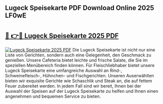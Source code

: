 ## Lugeck Speisekarte PDF Download Online 2025 LF0wE

# <h2><a href="http://gcah9u.nevu.top/?p=Lugeck+Speisekarte">🔗 👉🔴 Lugeck Speisekarte 2025 PDF</a></h2>

[![Lugeck Speisekarte 2025 PDF](https://i.imgur.com/dBaPXMq.png)](http://gcah9u.nevu.top/?p=Lugeck+Speisekarte)
Die Lugeck Speisekarte ist nicht nur eine Liste von Gerichten, sondern auch eine Gelegenheit, den Geschmack zu genießen. Unsere Cafeteria bietet leichte und frische Salate, die Sie im speziellen Menübereich finden können. Für Fleischliebhaber bietet unsere Lugeck Speisekarte eine umfangreiche Auswahl an Rind-, Schweinefleisch-, Hühnchen- und Fischgerichten. Unseren Auserwählten bieten wir exquisite Gerichte wie Schaschlik und Steak an, die auf fettem Feuer zubereitet werden. In jedem Fall sind wir bereit, Ihnen bei der Auswahl der Speisen auf der Lugeck Speisekarte zu helfen und Ihnen einen angenehmen und bequemen Service zu bieten.
